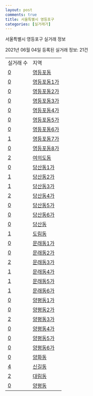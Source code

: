 ```yaml
---
layout: post
comments: true
title: 서울특별시 영등포구
categories: [실거래가]
---
```


서울특별시 영등포구 실거래 정보

2021년 06월 04일 등록된 실거래 정보: 21건


<table>
  <tr>
    <td>실거래 수</td>
    <td>지역</td>
  </tr>

  
  <tr>
    <td><a href="1156010100.html">0</a></td>
    <td><a href="1156010100.html">영등포동</a></td>
  </tr>
    

  <tr>
    <td><a href="1156010200.html">0</a></td>
    <td><a href="1156010200.html">영등포동1가</a></td>
  </tr>
    

  <tr>
    <td><a href="1156010300.html">0</a></td>
    <td><a href="1156010300.html">영등포동2가</a></td>
  </tr>
    

  <tr>
    <td><a href="1156010400.html">0</a></td>
    <td><a href="1156010400.html">영등포동3가</a></td>
  </tr>
    

  <tr>
    <td><a href="1156010500.html">0</a></td>
    <td><a href="1156010500.html">영등포동4가</a></td>
  </tr>
    

  <tr>
    <td><a href="1156010600.html">0</a></td>
    <td><a href="1156010600.html">영등포동5가</a></td>
  </tr>
    

  <tr>
    <td><a href="1156010700.html">0</a></td>
    <td><a href="1156010700.html">영등포동6가</a></td>
  </tr>
    

  <tr>
    <td><a href="1156010800.html">1</a></td>
    <td><a href="1156010800.html">영등포동7가</a></td>
  </tr>
    

  <tr>
    <td><a href="1156010900.html">0</a></td>
    <td><a href="1156010900.html">영등포동8가</a></td>
  </tr>
    

  <tr>
    <td><a href="1156011000.html">2</a></td>
    <td><a href="1156011000.html">여의도동</a></td>
  </tr>
    

  <tr>
    <td><a href="1156011100.html">0</a></td>
    <td><a href="1156011100.html">당산동1가</a></td>
  </tr>
    

  <tr>
    <td><a href="1156011200.html">1</a></td>
    <td><a href="1156011200.html">당산동2가</a></td>
  </tr>
    

  <tr>
    <td><a href="1156011300.html">1</a></td>
    <td><a href="1156011300.html">당산동3가</a></td>
  </tr>
    

  <tr>
    <td><a href="1156011400.html">2</a></td>
    <td><a href="1156011400.html">당산동4가</a></td>
  </tr>
    

  <tr>
    <td><a href="1156011500.html">0</a></td>
    <td><a href="1156011500.html">당산동5가</a></td>
  </tr>
    

  <tr>
    <td><a href="1156011600.html">0</a></td>
    <td><a href="1156011600.html">당산동6가</a></td>
  </tr>
    

  <tr>
    <td><a href="1156011700.html">0</a></td>
    <td><a href="1156011700.html">당산동</a></td>
  </tr>
    

  <tr>
    <td><a href="1156011800.html">1</a></td>
    <td><a href="1156011800.html">도림동</a></td>
  </tr>
    

  <tr>
    <td><a href="1156011900.html">0</a></td>
    <td><a href="1156011900.html">문래동1가</a></td>
  </tr>
    

  <tr>
    <td><a href="1156012000.html">0</a></td>
    <td><a href="1156012000.html">문래동2가</a></td>
  </tr>
    

  <tr>
    <td><a href="1156012100.html">2</a></td>
    <td><a href="1156012100.html">문래동3가</a></td>
  </tr>
    

  <tr>
    <td><a href="1156012200.html">1</a></td>
    <td><a href="1156012200.html">문래동4가</a></td>
  </tr>
    

  <tr>
    <td><a href="1156012300.html">1</a></td>
    <td><a href="1156012300.html">문래동5가</a></td>
  </tr>
    

  <tr>
    <td><a href="1156012400.html">1</a></td>
    <td><a href="1156012400.html">문래동6가</a></td>
  </tr>
    

  <tr>
    <td><a href="1156012500.html">0</a></td>
    <td><a href="1156012500.html">양평동1가</a></td>
  </tr>
    

  <tr>
    <td><a href="1156012600.html">0</a></td>
    <td><a href="1156012600.html">양평동2가</a></td>
  </tr>
    

  <tr>
    <td><a href="1156012700.html">2</a></td>
    <td><a href="1156012700.html">양평동3가</a></td>
  </tr>
    

  <tr>
    <td><a href="1156012800.html">0</a></td>
    <td><a href="1156012800.html">양평동4가</a></td>
  </tr>
    

  <tr>
    <td><a href="1156012900.html">0</a></td>
    <td><a href="1156012900.html">양평동5가</a></td>
  </tr>
    

  <tr>
    <td><a href="1156013000.html">0</a></td>
    <td><a href="1156013000.html">양평동6가</a></td>
  </tr>
    

  <tr>
    <td><a href="1156013100.html">0</a></td>
    <td><a href="1156013100.html">양화동</a></td>
  </tr>
    

  <tr>
    <td><a href="1156013200.html">4</a></td>
    <td><a href="1156013200.html">신길동</a></td>
  </tr>
    

  <tr>
    <td><a href="1156013300.html">2</a></td>
    <td><a href="1156013300.html">대림동</a></td>
  </tr>
    

  <tr>
    <td><a href="1156013400.html">0</a></td>
    <td><a href="1156013400.html">양평동</a></td>
  </tr>
    


</table>
    